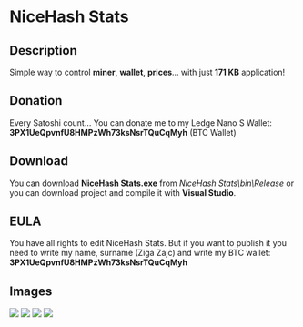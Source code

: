 # NiceHash Stats

## Description
Simple way to control **miner**, **wallet**, **prices**... with just **171 KB** application!

## Donation
Every Satoshi count...
You can donate me to my Ledge Nano S Wallet: **3PX1UeQpvnfU8HMPzWh73ksNsrTQuCqMyh** (BTC Wallet)

## Download
You can download **NiceHash Stats.exe** from *NiceHash Stats\bin\Release* or you can download project and compile it with **Visual Studio**.

## EULA
You have all rights to edit NiceHash Stats.
But if you want to publish it you need to write my name, surname (Ziga Zajc) and write my BTC wallet:
**3PX1UeQpvnfU8HMPzWh73ksNsrTQuCqMyh**

## Images

<img src="images/NiceHashStats0.png">
<img src="images/NiceHashStats1.png">
<img src="images/NiceHashStats2.png">
<img src="images/NiceHashStats3.png">
